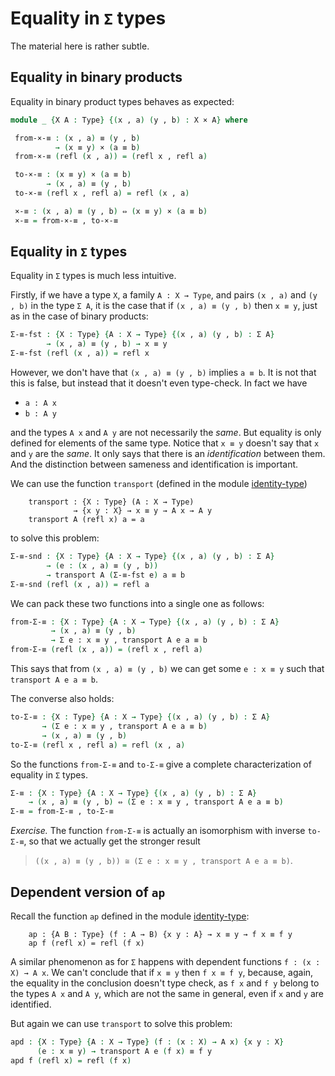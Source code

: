 <!--
```agda
{-# OPTIONS --without-K --safe #-}

module sums-equality where

open import general-notation
open import sums
open import binary-products
open import identity-type
```
-->
# Equality in `Σ` types

The material here is rather subtle.

## Equality in binary products

Equality in binary product types behaves as expected:

```agda
module _ {X A : Type} {(x , a) (y , b) : X × A} where

 from-×-≡ : (x , a) ≡ (y , b)
          → (x ≡ y) × (a ≡ b)
 from-×-≡ (refl (x , a)) = (refl x , refl a)

 to-×-≡ : (x ≡ y) × (a ≡ b)
        → (x , a) ≡ (y , b)
 to-×-≡ (refl x , refl a) = refl (x , a)

 ×-≡ : (x , a) ≡ (y , b) ⇔ (x ≡ y) × (a ≡ b)
 ×-≡ = from-×-≡ , to-×-≡
```

## Equality in `Σ` types

Equality in `Σ` types is much less intuitive.

Firstly, if we have a type `X`, a family `A : X → Type`, and pairs `(x , a)` and `(y , b)` in the type `Σ
A`, it is the case that if `(x , a) ≡ (y , b)` then `x ≡ y`, just as in the case of binary products:

```agda
Σ-≡-fst : {X : Type} {A : X → Type} {(x , a) (y , b) : Σ A}
        → (x , a) ≡ (y , b) → x ≡ y
Σ-≡-fst (refl (x , a)) = refl x
```

However, we don't have that `(x , a) ≡ (y , b)` implies `a ≡ b`. It is not that this is false, but instead that it doesn't even type-check. In fact we have

  * `a : A x`
  * `b : A y`

and the types `A x` and `A y` are not necessarily the *same*. But
equality is only defined for elements of the same type. Notice that `x
≡ y` doesn't say that `x` and `y` are the *same*. It only says that
there is an *identification* between them. And the distinction between
sameness and identification is important.

We can use the function `transport` (defined in the module
[identity-type](identity-type.lagda))

```agda-repetition
    transport : {X : Type} (A : X → Type)
              → {x y : X} → x ≡ y → A x → A y
    transport A (refl x) a = a
```

to solve this problem:

```agda
Σ-≡-snd : {X : Type} {A : X → Type} {(x , a) (y , b) : Σ A}
        → (e : (x , a) ≡ (y , b))
        → transport A (Σ-≡-fst e) a ≡ b
Σ-≡-snd (refl (x , a)) = refl a
```

We can pack these two functions into a single one as follows:

```agda
from-Σ-≡ : {X : Type} {A : X → Type} {(x , a) (y , b) : Σ A}
         → (x , a) ≡ (y , b)
         → Σ e ꞉ x ≡ y , transport A e a ≡ b
from-Σ-≡ (refl (x , a)) = (refl x , refl a)
```
This says that from `(x , a) ≡ (y , b)` we can get some `e : x ≡ y` such that `transport A e a ≡ b`.


The converse also holds:
```agda
to-Σ-≡ : {X : Type} {A : X → Type} {(x , a) (y , b) : Σ A}
       → (Σ e ꞉ x ≡ y , transport A e a ≡ b)
       → (x , a) ≡ (y , b)
to-Σ-≡ (refl x , refl a) = refl (x , a)
```

So the functions `from-Σ-≡` and `to-Σ-≡` give a complete characterization of equality in `Σ` types.

```agda
Σ-≡ : {X : Type} {A : X → Type} {(x , a) (y , b) : Σ A}
    → (x , a) ≡ (y , b) ⇔ (Σ e ꞉ x ≡ y , transport A e a ≡ b)
Σ-≡ = from-Σ-≡ , to-Σ-≡
```

*Exercise.* The function `from-Σ-≡` is actually an isomorphism with
 inverse `to-Σ-≡`, so that we actually get the stronger result

   > `((x , a) ≡ (y , b)) ≅ (Σ e ꞉ x ≡ y , transport A e a ≡ b)`.

## Dependent version of `ap`

Recall the function `ap` defined in the module
[identity-type](identity-type.lagda):

```agda-repetition
    ap : {A B : Type} (f : A → B) {x y : A} → x ≡ y → f x ≡ f y
    ap f (refl x) = refl (f x)
```

A similar phenomenon as for `Σ` happens with dependent functions `f : (x : X) → A x`. We can't conclude that if `x ≡ y` then `f x ≡ f y`, because, again, the equality in the conclusion doesn't type check, as `f x` and `f y` belong to the types `A x` and `A y`, which are not the same in general, even if `x` and `y` are identified.

But again we can use `transport` to solve this problem:
```agda
apd : {X : Type} {A : X → Type} (f : (x : X) → A x) {x y : X}
      (e : x ≡ y) → transport A e (f x) ≡ f y
apd f (refl x) = refl (f x)
```
